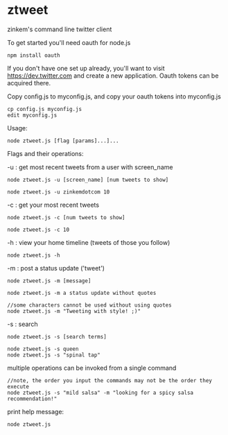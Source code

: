 ztweet
==========

zinkem's command line twitter client

To get started you'll need oauth for node.js

    npm install oauth

If you don't have one set up already, you'll want to visit https://dev.twitter.com and create a new application.
Oauth tokens can be acquired there.

Copy config.js to myconfig.js, and copy your oauth tokens into myconfig.js 
    
    cp config.js myconfig.js
    edit myconfig.js



Usage:

    node ztweet.js [flag [params]...]...
  
Flags and their operations:

-u : get most recent tweets from a user with screen_name

    node ztweet.js -u [screen_name] [num tweets to show]
    
    node ztweet.js -u zinkemdotcom 10

-c : get your most recent tweets 

    node ztweet.js -c [num tweets to show]
    
    node ztweet.js -c 10
    
-h : view your home timeline (tweets of those you follow)

    node ztweet.js -h
    
-m : post a status update ('tweet')

    node ztweet.js -m [message]
    
    node ztweet.js -m a status update without quotes
    
    //some characters cannot be used without using quotes
    node ztweet.js -m "Tweeting with style! ;)"
  
-s : search

    node ztweet.js -s [search terms]
    
    node ztweet.js -s queen
    node ztweet.js -s "spinal tap"

multiple operations can be invoked from a single command
    
    //note, the order you input the commands may not be the order they execute
    node ztweet.js -s "mild salsa" -m "looking for a spicy salsa recommendation!"
    
print help message:
 
    node ztweet.js


